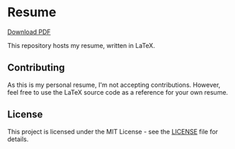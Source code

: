 # Resume

[Download PDF](https://github.com/vadimkholodilo/resume/releases/latest/download/resume.pdf)

This repository hosts my resume, written in LaTeX.

## Contributing

As this is my personal resume, I'm not accepting contributions. However, feel free to use the LaTeX source code as a reference for your own resume.

## License

This project is licensed under the MIT License - see the [LICENSE](LICENSE) file for details.
